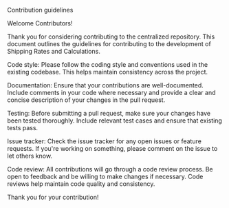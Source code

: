 Contribution guidelines

Welcome Contributors!

Thank you for considering contributing to the centralized repository. This document outlines the guidelines for contributing to the development of Shipping Rates and Calculations.

Code style: 
Please follow the coding style and conventions used in the existing codebase. This helps maintain consistency across the project.

Documentation:
Ensure that your contributions are well-documented. Include comments in your code where necessary and provide a clear and concise description of your changes in the pull request.

Testing:
Before submitting a pull request, make sure your changes have been tested thoroughly. Include relevant test cases and ensure that existing tests pass.

Issue tracker:
Check the issue tracker for any open issues or feature requests. If you're working on something, please comment on the issue to let others know.

Code review:
All contributions will go through a code review process. Be open to feedback and be willing to make changes if necessary. Code reviews help maintain code quality and consistency.

Thank you for your contribution!

